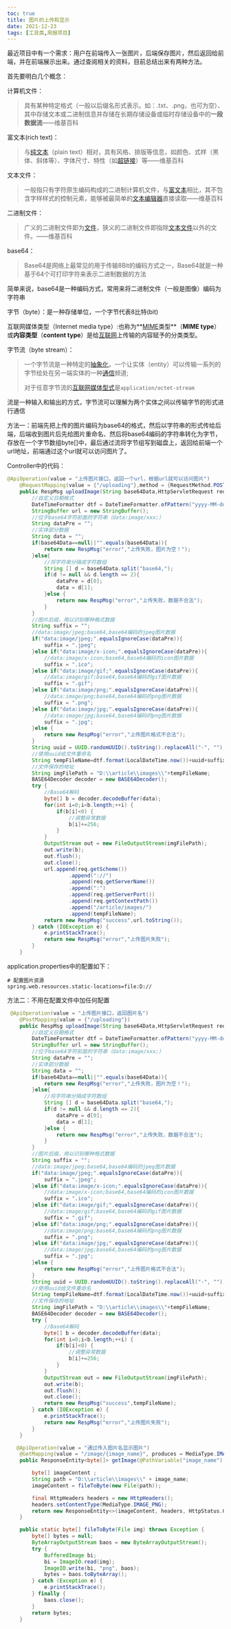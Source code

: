 ```yaml
---
toc: true
title: 图片的上传和显示
date: 2021-12-23
tags: [工具类,周报项目]
---
```


  最近项目中有一个需求：用户在前端传入一张图片，后端保存图片，然后返回给前端，并在前端展示出来。通过查阅相关的资料，目前总结出来有两种方法。

首先要明白几个概念：

计算机文件：

> 具有某种特定格式（一般以后缀名形式表示。如：.txt、.png，也可为空）、其中存储文本或二进制信息并存储在长期存储设备或临时存储设备中的**一段数据流**——维基百科

<!--more-->

富文本(rich text)：

> 与[纯文本](https://zh.wikipedia.org/wiki/纯文本)（plain text）相对，具有风格、排版等信息，如颜色、式样（黑体、斜体等）、字体尺寸、特性（如[超链接](https://zh.wikipedia.org/wiki/超链接)）等——维基百科

文本文件：

> 一般指只有字符原生编码构成的二进制计算机文件，与[富文本](https://zh.wikipedia.org/wiki/富文本)相比，其不包含字样样式的控制元素，能够被最简单的[文本编辑器](https://zh.wikipedia.org/wiki/文本编辑器)直接读取——维基百科

二进制文件：

> 广义的二进制文件即为[文件](https://zh.wikipedia.org/wiki/電腦檔案)，狭义的二进制文件即指除[文本文件](https://zh.wikipedia.org/wiki/文本文件)以外的文件。——维基百科

base64：

> Base64是网络上最常见的用于传输8Bit的编码方式之一，Base64就是一种基于64个可打印字符来表示二进制数据的方法

简单来说，base64是一种编码方式，常用来将二进制文件（一般是图像）编码为字符串

字节（byte）：是一种存储单位，一个字节代表8比特(bit)

互联网媒体类型（Internet media type）:也称为**[MIME](https://zh.wikipedia.org/wiki/MIME)类型**（**MIME type**）或**内容类型**（**content type**）是给[互联网](https://zh.wikipedia.org/wiki/互联网)上传输的内容赋予的分类类型。

字节流（byte stream）：

> 一个字节流是一种特定的[抽象化](https://zh.wikipedia.org/wiki/抽象化)，一个让实体（entity）可以传输一系列的字节给处在另一端实体的一种[通信](https://zh.wikipedia.org/wiki/通信)频道;
>
> 对于任意字节流的[互联网媒体型式](https://zh.wikipedia.org/wiki/互联网媒体类型)是`application/octet-stream`

流是一种输入和输出的方式，字节流可以理解为两个实体之间以传输字节的形式进行通信

方法一：前端先把上传的图片编码为base64的格式，然后以字符串的形式传给后端，后端收到图片后先给图片重命名、然后将base64编码的字符串转化为字节，存放在一个字节数组byte[]中，最后通过流将字节组写到磁盘上，返回给前端一个url地址，前端通过这个url就可以访问图片了。

Controller中的代码：

```java
@ApiOperation(value = "上传图片接口，返回一个url，根据url就可以访问图片")
    @RequestMapping(value = {"/uploading"},method = {RequestMethod.POST})
    public RespMsg uploadImage(String base64Data,HttpServletRequest req){
        //自定义日期格式
        DateTimeFormatter dtf = DateTimeFormatter.ofPattern("yyyy-MM-dd");
        StringBuffer url = new StringBuffer();
        //位于base64字符前面的字符串（data:image/xxx;）
        String dataPre = "";
        //实体部分数据
        String data = "";
        if(base64Data==null||"".equals(base64Data)){
            return new RespMsg("error","上传失败，图片为空！");
        }else{
            //将字符串分隔成字符数组
            String [] d = base64Data.split("base64,");
            if(d != null && d.length == 2){
                dataPre = d[0];
                data = d[1];
            }else {
                return new RespMsg("error","上传失败，数据不合法");
            }
        }
        //图片后缀，用以识别哪种格式数据
        String suffix = "";
        //data:image/jpeg;base64,base64编码的jpeg图片数据
        if("data:image/jpeg;".equalsIgnoreCase(dataPre)){
            suffix = ".jpeg";
        }else if("data:image/x-icon;".equalsIgnoreCase(dataPre)){
            //data:image/x-icon;base64,base64编码的icon图片数据
            suffix = ".ico";
        }else if("data:image/gif;".equalsIgnoreCase(dataPre)){
            //data:image/gif;base64,base64编码的gif图片数据
            suffix = ".gif";
        }else if("data:image/png;".equalsIgnoreCase(dataPre)){
            //data:image/png;base64,base64编码的png图片数据
            suffix = ".png";
        }else if("data:image/jpg;".equalsIgnoreCase(dataPre)){
            //data:image/jpg;base64,base64编码的png图片数据
            suffix = ".jpg";
        }else {
            return new RespMsg("error","上传图片格式不合法");
        }
        String uuid = UUID.randomUUID().toString().replaceAll("-", "");
        //使用uuid给文件重命名
        String tempFileName=dtf.format(LocalDateTime.now())+uuid+suffix;
        //文件保存的地址
        String imgFilePath = "D:\\article\\images\\"+tempFileName;
        BASE64Decoder decoder = new BASE64Decoder();
        try {
            //Base64解码
            byte[] b = decoder.decodeBuffer(data);
            for(int i=0;i<b.length;++i) {
                if(b[i]<0) {
                    //调整异常数据
                    b[i]+=256;
                }
            }
            OutputStream out = new FileOutputStream(imgFilePath);
            out.write(b);
            out.flush();
            out.close();
            url.append(req.getScheme())
                    .append("://")
                    .append(req.getServerName())
                    .append(":")
                    .append(req.getServerPort())
                    .append(req.getContextPath())
                    .append("/article/images/")
                    .append(tempFileName);
            return new RespMsg("success",url.toString());
        } catch (IOException e) {
            e.printStackTrace();
            return new RespMsg("error","上传图片失败");
        }
    }
```

application.properties中的配置如下：

```properties
# 配置图片资源
spring.web.resources.static-locations=file:D://
```

方法二：不用在配置文件中加任何配置

```java
 @ApiOperation(value = "上传图片接口，返回图片名")
    @PostMapping(value = {"/uploading"})
    public RespMsg uploadImage(String base64Data,HttpServletRequest req){
        //自定义日期格式
        DateTimeFormatter dtf = DateTimeFormatter.ofPattern("yyyy-MM-dd");
        StringBuffer url = new StringBuffer();
        //位于base64字符前面的字符串（data:image/xxx;）
        String dataPre = "";
        //实体部分数据
        String data = "";
        if(base64Data==null||"".equals(base64Data)){
            return new RespMsg("error","上传失败，图片为空！");
        }else{
            //将字符串分隔成字符数组
            String [] d = base64Data.split("base64,");
            if(d != null && d.length == 2){
                dataPre = d[0];
                data = d[1];
            }else {
                return new RespMsg("error","上传失败，数据不合法");
            }
        }
        //图片后缀，用以识别哪种格式数据
        String suffix = "";
        //data:image/jpeg;base64,base64编码的jpeg图片数据
        if("data:image/jpeg;".equalsIgnoreCase(dataPre)){
            suffix = ".jpeg";
        }else if("data:image/x-icon;".equalsIgnoreCase(dataPre)){
            //data:image/x-icon;base64,base64编码的icon图片数据
            suffix = ".ico";
        }else if("data:image/gif;".equalsIgnoreCase(dataPre)){
            //data:image/gif;base64,base64编码的gif图片数据
            suffix = ".gif";
        }else if("data:image/png;".equalsIgnoreCase(dataPre)){
            //data:image/png;base64,base64编码的png图片数据
            suffix = ".png";
        }else if("data:image/jpg;".equalsIgnoreCase(dataPre)){
            //data:image/jpg;base64,base64编码的png图片数据
            suffix = ".jpg";
        }else {
            return new RespMsg("error","上传图片格式不合法");
        }
        String uuid = UUID.randomUUID().toString().replaceAll("-", "");
        //使用uuid给文件重命名
        String tempFileName=dtf.format(LocalDateTime.now())+uuid+suffix;
        //文件保存的地址
        String imgFilePath = "D:\\article\\images\\"+tempFileName;
        BASE64Decoder decoder = new BASE64Decoder();
        try {
            //Base64解码
            byte[] b = decoder.decodeBuffer(data);
            for(int i=0;i<b.length;++i) {
                if(b[i]<0) {
                    //调整异常数据
                    b[i]+=256;
                }
            }
            OutputStream out = new FileOutputStream(imgFilePath);
            out.write(b);
            out.flush();
            out.close();
            return new RespMsg("success",tempFileName);
        } catch (IOException e) {
            e.printStackTrace();
            return new RespMsg("error","上传图片失败");
        }
    }

   @ApiOperation(value = "通过传入图片名显示图片")
    @GetMapping(value = "/image/{image_name}", produces = MediaType.IMAGE_PNG_VALUE)
    public ResponseEntity<byte[]> getImage(@PathVariable("image_name") String image_name) throws Exception{

        byte[] imageContent ;
        String path = "D:\\article\\images\\" + image_name;
        imageContent = fileToByte(new File(path));

        final HttpHeaders headers = new HttpHeaders();
        headers.setContentType(MediaType.IMAGE_PNG);
        return new ResponseEntity<>(imageContent, headers, HttpStatus.OK);
    }

    public static byte[] fileToByte(File img) throws Exception {
        byte[] bytes = null;
        ByteArrayOutputStream baos = new ByteArrayOutputStream();
        try {
            BufferedImage bi;
            bi = ImageIO.read(img);
            ImageIO.write(bi, "png", baos);
            bytes = baos.toByteArray();
        } catch (Exception e) {
            e.printStackTrace();
        } finally {
            baos.close();
        }
        return bytes;
    }
```



















